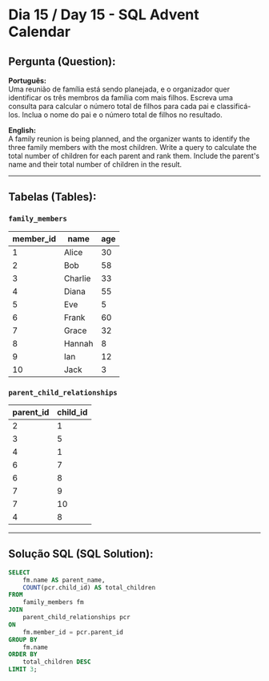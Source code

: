 # Dia 15 / Day 15 - SQL Advent Calendar

## Pergunta (Question):
**Português:**  
Uma reunião de família está sendo planejada, e o organizador quer identificar os três membros da família com mais filhos. Escreva uma consulta para calcular o número total de filhos para cada pai e classificá-los. Inclua o nome do pai e o número total de filhos no resultado.

**English:**  
A family reunion is being planned, and the organizer wants to identify the three family members with the most children. Write a query to calculate the total number of children for each parent and rank them. Include the parent's name and their total number of children in the result.

---

## Tabelas (Tables):

### `family_members`

| member_id | name    | age |
|-----------|---------|-----|
| 1         | Alice   | 30  |
| 2         | Bob     | 58  |
| 3         | Charlie | 33  |
| 4         | Diana   | 55  |
| 5         | Eve     | 5   |
| 6         | Frank   | 60  |
| 7         | Grace   | 32  |
| 8         | Hannah  | 8   |
| 9         | Ian     | 12  |
| 10        | Jack    | 3   |

### `parent_child_relationships`

| parent_id | child_id |
|-----------|----------|
| 2         | 1        |
| 3         | 5        |
| 4         | 1        |
| 6         | 7        |
| 6         | 8        |
| 7         | 9        |
| 7         | 10       |
| 4         | 8        |

---

## Solução SQL (SQL Solution):
```sql
SELECT 
    fm.name AS parent_name, 
    COUNT(pcr.child_id) AS total_children
FROM 
    family_members fm
JOIN 
    parent_child_relationships pcr
ON 
    fm.member_id = pcr.parent_id
GROUP BY 
    fm.name
ORDER BY 
    total_children DESC
LIMIT 3;
